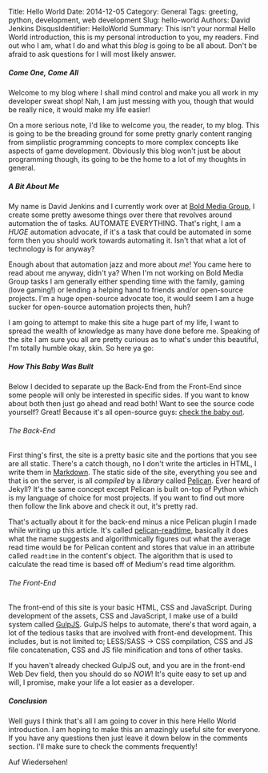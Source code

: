 Title: Hello World
Date: 2014-12-05
Category: General
Tags: greeting, python, development, web development
Slug: hello-world
Authors: David Jenkins
DisqusIdentifier: HelloWorld
Summary: This isn't your normal Hello World introduction, this is my personal
         introduction to you, my readers.  Find out who I am, what I do
         and what this _blog_ is going to be all about.  Don't be afraid to ask
         questions for I will most likely answer.



##### Come One, Come All

Welcome to my blog where I shall mind control and make you all work in my
developer sweat shop! Nah, I am just messing with you, though that would be
really nice, it would make my life easier!

On a more serious note, I'd like to welcome you, the reader, to my blog.  This
is going to be the breading ground for some pretty gnarly content ranging from
simplistic programming concepts to more complex concepts like aspects of
game development.  Obviously this blog won't just be about programming though,
its going to be the home to a lot of my thoughts in general.


##### A Bit About Me

My name is David Jenkins and I currently work over at [Bold Media Group](https://boldmediagroup.com),
I create some pretty awesome things over there that revolves around
automation the of tasks.  AUTOMATE EVERYTHING.  That's right, I am
a *HUGE* automation advocate, if it's a task that could be automated in some
form then you should work towards automating it.  Isn't that what a lot of
technology is for anyway?

Enough about that automation jazz and more about *me*!  You came here to read
about me anyway, didn't ya?  When I'm not working on Bold Media Group tasks I
am generally either spending time with the family, gaming (love gaming!) or
lending a helping hand to friends and/or open-source projects.  I'm a huge open-source
advocate too, it would seem I am a huge sucker for open-source automation
projects then, huh?

I am going to attempt to make this site a huge part of my life, I want to spread
the wealth of knowledge as many have done before me.  Speaking of the site I am
sure you all are pretty curious as to what's under this beautiful, I'm totally
humble okay, skin.  So here ya go:


##### How This Baby Was Built

Below I decided to separate up the Back-End from the Front-End since some people
will only be interested in specific sides.  If you want to know about both then
just go ahead and read both!  Want to see the source code yourself?  Great!  Because
it's all open-source guys: [check the baby out](https://github.com/JenkinsDev/DJenkinsDev).

###### The Back-End

First thing's first, the site is a pretty basic site and the portions that you see
are all static.  There's a catch though, no I don't write the articles in HTML, I
write them in [Markdown](http://daringfireball.net/projects/markdown/).  The static
side of the site, everything you see and that is on the server, is all *compiled*
by a *library* called [Pelican](http://blog.getpelican.com/).  Ever heard of Jekyll?
It's the same concept except Pelican is built on-top of Python which is my language
of choice for most projects.  If you want to find out more then follow the link
above and check it out, it's pretty rad.

That's actually about it for the back-end minus a nice Pelican plugin I made while
writing up this article.  It's called [pelican-readtime](https://github.com/JenkinsDev/pelican-readtime),
basically it does what the name suggests and algorithmically figures out what
the average read time would be for Pelican content and stores that value in
an attribute called `readtime` in the content's object.  The algorithm that is used to
calculate the read time is based off of Medium's read time algorithm.

###### The Front-End

The front-end of this site is your basic HTML, CSS and JavaScript.  During development
of the assets, CSS and JavaScript, I make use of a build system called
[GulpJS](http://gulpjs.com/).  GulpJS helps to automate, there's that word again, a
lot of the tedious tasks that are involved with front-end development.  This includes,
but is not limited to; LESS/SASS -> CSS compilation, CSS and JS file concatenation,
CSS and JS file minification and tons of other tasks.

If you haven't already checked GulpJS out, and you are in the front-end Web Dev
field, then you should do so *NOW*!  It's quite easy to set up and will, I
promise, make your life a lot easier as a developer.


##### Conclusion

Well guys I think that's all I am going to cover in this here Hello World
introduction.  I am hoping to make this an amazingly useful site for everyone.
If you have any questions then just leave it down below in the comments section.
I'll make sure to check the comments frequently!

Auf Wiedersehen!
